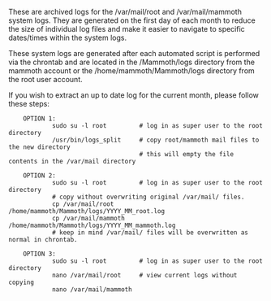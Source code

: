These are archived logs for the /var/mail/root and /var/mail/mammoth system logs.  They are generated
on the first day of each month to reduce the size of individual log files and make it easier to
navigate to specific dates/times within the system logs.

These system logs are generated after each automated script is performed via the chrontab and
are located in the /Mammoth/logs directory from the mammoth account or the /home/mammoth/Mammoth/logs
directory from the root user account.

If you wish to extract an up to date log for the current month, please follow these steps:

        OPTION 1:
                sudo su -l root         # log in as super user to the root directory
                /usr/bin/logs_split     # copy root/mammoth mail files to the new directory
                                        # this will empty the file contents in the /var/mail directory

        OPTION 2:
                sudo su -l root         # log in as super user to the root directory
                # copy without overwriting original /var/mail/ files.
                cp /var/mail/root /home/mammoth/Mammoth/logs/YYYY_MM_root.log
                cp /var/mail/mammoth /home/mammoth/Mammoth/logs/YYYY_MM_mammoth.log
                # keep in mind /var/mail/ files will be overwritten as normal in chrontab.

        OPTION 3:
                sudo su -l root         # log in as super user to the root directory
                nano /var/mail/root     # view current logs without copying
                nano /var/mail/mammoth

